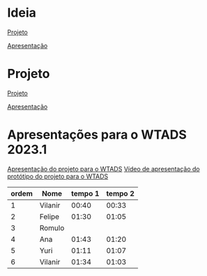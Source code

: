 # Ideia

[Projeto](https://www.canva.com/design/DAFXXPHT0Os/AhFTLRZGWCb4VX8ZZbtqoA/edit?utm_content=DAFXXPHT0Os&utm_campaign=designshare&utm_medium=link2&utm_source=sharebutton)

[Apresentação](https://www.canva.com/design/DAFXXPHT0Os/3H6aGNmGtu9jInHaxGWy_g/view?utm_content=DAFXXPHT0Os&utm_campaign=designshare&utm_medium=link&utm_source=publishsharelink)

# Projeto

[Projeto](https://www.canva.com/design/DAFkTPy_S98/cJyzT1JZ7aaFItn3IY8Kcw/edit?utm_content=DAFkTPy_S98&utm_campaign=designshare&utm_medium=link2&utm_source=sharebutton)

[Apresentação](https://www.canva.com/design/DAFkTPy_S98/k0w76HCr6bpI_jkApfdD_A/view?utm_content=DAFkTPy_S98&utm_campaign=designshare&utm_medium=link&utm_source=publishsharelink)

# Apresentações para o WTADS 2023.1

[Apresentação do projeto para o WTADS](https://www.canva.com/design/DAFovLd_3LY/BanJx_8IcNMJU1Jna5VloQ/view?utm_content=DAFovLd_3LY&utm_campaign=designshare&utm_medium=link&utm_source=publishsharelink)
[Vídeo de apresentação do protótipo do projeto para o WTADS](https://www.canva.com/design/DAFo1ai0HrA/etuVFn4SUMpsklTWYMAy_Q/watch?utm_content=DAFo1ai0HrA&utm_campaign=designshare&utm_medium=link&utm_source=publishsharelink)

| ordem                |  Nome             |          tempo 1 |           tempo 2 |
| -----------------   | -----------------   | -----------------   | -----------------   |
| 1| Vilanir | 00:40| 00:33|
| 2| Felipe | 01:30| 01:05|
| 3| Romulo | | |
| 4| Ana | 01:43| 01:20|
| 5| Yuri| 01:11| 01:07|
| 6| Vilanir| 01:34| 01:03|
